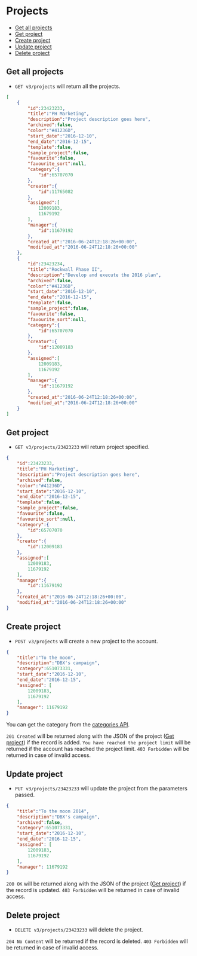 Projects
====================

* [Get all projects](#get-all-projects)
* [Get project](#get-project)
* [Create project](#create-project)
* [Update project](#update-project)
* [Delete project](#delete-project)


Get all projects
----------------

* `GET v3/projects` will return all the projects.

```json
[
    {
        "id":23423233,
        "title":"PH Marketing",
        "description":"Project description goes here",
        "archived":false,
        "color":"#41236D",
        "start_date":"2016-12-10",
        "end_date":"2016-12-15",
        "template":false,
        "sample_project":false,
        "favourite":false,
        "favourite_sort":null,
        "category":{
            "id":65707070
        },
        "creator":{
            "id":11765082
        },
        "assigned":[
            12009183,
            11679192
        ],
        "manager":{
            "id":11679192
        },
        "created_at":"2016-06-24T12:18:26+00:00",
        "modified_at":"2016-06-24T12:18:26+00:00"
    },
    {
        "id":23423234,
        "title":"Rockwall Phase II",
        "description":"Develop and execute the 2016 plan",
        "archived":false,
        "color":"#41236D",
        "start_date":"2016-12-10",
        "end_date":"2016-12-15",
        "template":false,
        "sample_project":false,
        "favourite":false,
        "favourite_sort":null,
        "category":{
            "id":65707070
        },
        "creator":{
            "id":12009183
        },
        "assigned":[
            12009183,
            11679192
        ],
        "manager":{
            "id":11679192
        },
        "created_at":"2016-06-24T12:18:26+00:00",
        "modified_at":"2016-06-24T12:18:26+00:00"
    }
]
```

Get project
----------------

* `GET v3/projects/23423233` will return project specified.

```json
{
    "id":23423233,
    "title":"PH Marketing",
    "description":"Project description goes here",
    "archived":false,
    "color":"#41236D",
    "start_date":"2016-12-10",
    "end_date":"2016-12-15",
    "template":false,
    "sample_project":false,
    "favourite":false,
    "favourite_sort":null,
    "category":{
        "id":65707070
    },
    "creator":{
        "id":12009183
    },
    "assigned":[
        12009183,
        11679192
    ],
    "manager":{
        "id":11679192
    },
    "created_at":"2016-06-24T12:18:26+00:00",
    "modified_at":"2016-06-24T12:18:26+00:00"
}
```
Create project
----------------

* `POST v3/projects` will create a new project to the account.

```json
{
	"title":"To the moon",
	"description":"DBX's campaign",
	"category":651073331,
	"start_date":"2016-12-10",
	"end_date":"2016-12-15",
    "assigned": [
        12009183,
        11679192
    ],
    "manager": 11679192
}
```

You can get the category from the [categories API](https://github.com/ProofHub/api_v3/blob/master/sections/categories.md).

`201 Created` will be returned along with the JSON of the project ([Get project](#get-project)) if the record is added. `You have reached the project limit` will be returned if the account has reached the project limit. `403 Forbidden` will be returned in case of invalid access.


Update project
----------------

* `PUT v3/projects/23423233` will update the project from the parameters passed.

```json
{
	"title":"To the moon 2014",
	"description":"DBX's campaign",
    "archived":false,
	"category":651073331,
	"start_date":"2016-12-10",
	"end_date":"2016-12-15",
    "assigned": [
        12009183,
        11679192
    ],
    "manager": 11679192
}
```
`200 OK` will be returned along with the JSON of the project ([Get project](#get-project)) if the record is updated. `403 Forbidden` will be returned in case of invalid access.


Delete project
----------------

* `DELETE v3/projects/23423233` will delete the project.

`204 No Content` will be returned if the record is deleted. `403 Forbidden` will be returned in case of invalid access.